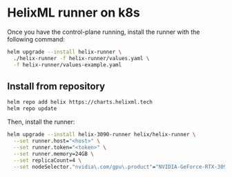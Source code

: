 # HelixML runner on k8s

Once you have the control-plane running, install the runner with the following command:

```bash
helm upgrade --install helix-runner \
  ./helix-runner -f helix-runner/values.yaml \
  -f helix-runner/values-example.yaml
```

## Install from repository

```bash
helm repo add helix https://charts.helixml.tech 
helm repo update
```

Then, install the runner:

```bash
helm upgrade --install helix-3090-runner helix/helix-runner \
  --set runner.host="<host>" \
  --set runner.token="<token>" \
  --set runner.memory=24GB \
  --set replicaCount=4 \
  --set nodeSelector."nvidia\.com/gpu\.product"="NVIDIA-GeForce-RTX-3090-Ti"
```